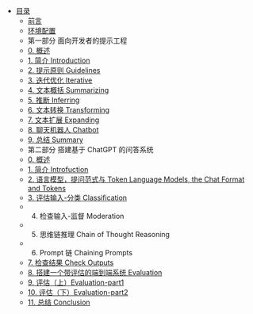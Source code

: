* [目录](README.md)
    * [前言](前言.md)
    * [环境配置](环境配置.md) 
    * 第一部分 面向开发者的提示工程
    * [0. 概述](C1/readme.md)
    * [1. 简介 Introduction](C1/1.%20简介%20Introduction.md)
    * [2. 提示原则 Guidelines](C1/2.%20提示原则%20Guidelines.md)
    * [3. 迭代优化 Iterative](C1/3.%20迭代优化%20Iterative.md)
    * [4. 文本概括 Summarizing](C1/4.%20文本概括%20Summarizing.md)
    * [5. 推断 Inferring](C1/5.%20推断%20Inferring.md)
    * [6. 文本转换 Transforming](C1/6.%20文本转换%20Transforming.md)
    * [7. 文本扩展 Expanding](C1/7.%20文本扩展%20Expanding.md)
    * [8. 聊天机器人 Chatbot](C1/8.%20聊天机器人%20Chatbot.md)
    * [9. 总结 Summary](C1/9.%20总结%20Summary.md)
    * 第二部分 搭建基于 ChatGPT 的问答系统
    * [0. 概述](C2/readme.md)
    * [1. 简介 Introfuction](C2/1.%20简介%20Introduction.md)
    * [2. 语言模型，提问范式与 Token Language Models, the Chat Format and Tokens](C2/2.%20语言模型，提问范式与%20Token%20Language%20Models,%20the%20Chat%20Format%20and%20Tokens.md)
    * [3. 评估输入-分类 Classification](C2/3.%20评估输入-分类%20Classification.md)
    * 4. 检查输入-监督 Moderation
    * 5. 思维链推理 Chain of Thought Reasoning
    * 6. Prompt 链 Chaining Prompts
    * [7. 检查结果 Check Outputs](C2/7.%20检查结果%20Check%20Outputs.md)
    * [8. 搭建一个带评估的端到端系统 Evaluation](C2/8.%20搭建一个带评估的端到端问答系统%20Evaluation.md)
    * [9. 评估（上）Evaluation-part1](C2/9.%20评估（上）%20Evaluation-part1.md)
    * [10. 评估（下）Evaluation-part2](C2/10.%20评估（下）Evaluation-part2.md)
    * [11. 总结 Conclusion](C2/11.总结%20conclusion.md)
